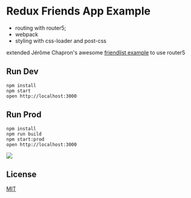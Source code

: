 Redux Friends App Example
=====================

* routing with router5;
* webpack
* styling with css-loader and post-css

extended Jérôme Chapron's awesome [friendlist example](https://github.com/jchapron/redux-friendlist-demo) to use router5

## Run Dev

```
npm install
npm start
open http://localhost:3000
```

## Run Prod

```
npm install
npm run build
npm start:prod
open http://localhost:3000
```

![](https://raw.githubusercontent.com/StevenIseki/redux-examples/master/redux-friends-app/public/screenshot.png)

## License

[MIT](http://isekivacenz.mit-license.org/)
